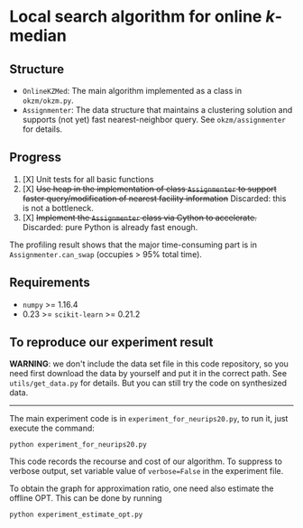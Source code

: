 # Local search algorithm for online *k*-median

## Structure

* `OnlineKZMed`: The main algorithm implemented as a class in `okzm/okzm.py`.
* `Assignmenter`: The data structure that maintains a clustering solution and supports (not yet) fast nearest-neighbor query. See `okzm/assignmenter` for details.

## Progress

1. [X] Unit tests for all basic functions
2. [X] ~~Use heap in the implementation of class `Assignmenter` to support faster query/modification of nearest facility information~~ Discarded: this is not a bottleneck. 
3. [X] ~~Implement the `Assignmenter` class via Cython to accelerate.~~ Discarded: pure Python is already fast enough.

The profiling result shows that the major time-consuming part is in `Assignmenter.can_swap` (occupies > 95% total time).

## Requirements

* `numpy` >= 1.16.4
* 0.23 >= `scikit-learn` >= 0.21.2

## To reproduce our experiment result

**WARNING**: we don't include the data set file in this code repository, so you need first download the data by yourself and put it in the correct path. See `utils/get_data.py` for details. But you can still try the code on synthesized data. 

---

The main experiment code is in `experiment_for_neurips20.py`, to run it, just execute the command:

```shell
python experiment_for_neurips20.py
```
This code records the recourse and cost of our algorithm. To suppress to verbose output, set variable value of `verbose=False` in the experiment file.

To obtain the graph for approximation ratio, one need also estimate the offline OPT. This can be done by running
```shell
python experiment_estimate_opt.py
```

